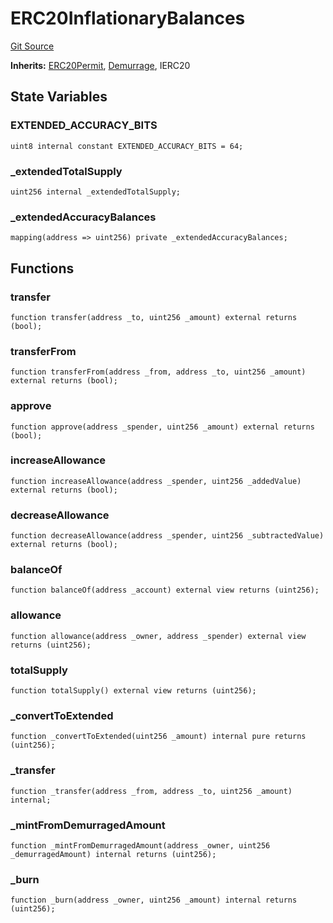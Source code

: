 # ERC20InflationaryBalances
[Git Source](https://github.com/aboutcircles/circles-contracts-v2/blob/9fbbffb44eda7934ea8adf9354e5f09f6b15b8b2/src/lift/ERC20InflationaryBalances.sol)

**Inherits:**
[ERC20Permit](/src/lift/ERC20Permit.sol/contract.ERC20Permit.md), [Demurrage](/src/circles/Demurrage.sol/contract.Demurrage.md), IERC20


## State Variables
### EXTENDED_ACCURACY_BITS

```solidity
uint8 internal constant EXTENDED_ACCURACY_BITS = 64;
```


### _extendedTotalSupply

```solidity
uint256 internal _extendedTotalSupply;
```


### _extendedAccuracyBalances

```solidity
mapping(address => uint256) private _extendedAccuracyBalances;
```


## Functions
### transfer


```solidity
function transfer(address _to, uint256 _amount) external returns (bool);
```

### transferFrom


```solidity
function transferFrom(address _from, address _to, uint256 _amount) external returns (bool);
```

### approve


```solidity
function approve(address _spender, uint256 _amount) external returns (bool);
```

### increaseAllowance


```solidity
function increaseAllowance(address _spender, uint256 _addedValue) external returns (bool);
```

### decreaseAllowance


```solidity
function decreaseAllowance(address _spender, uint256 _subtractedValue) external returns (bool);
```

### balanceOf


```solidity
function balanceOf(address _account) external view returns (uint256);
```

### allowance


```solidity
function allowance(address _owner, address _spender) external view returns (uint256);
```

### totalSupply


```solidity
function totalSupply() external view returns (uint256);
```

### _convertToExtended


```solidity
function _convertToExtended(uint256 _amount) internal pure returns (uint256);
```

### _transfer


```solidity
function _transfer(address _from, address _to, uint256 _amount) internal;
```

### _mintFromDemurragedAmount


```solidity
function _mintFromDemurragedAmount(address _owner, uint256 _demurragedAmount) internal returns (uint256);
```

### _burn


```solidity
function _burn(address _owner, uint256 _amount) internal returns (uint256);
```

